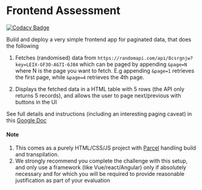 # Frontend Assessment

[![Codacy Badge](https://app.codacy.com/project/badge/Grade/bdd82b11b2fa4db5bfe22781a2be22e6)](https://www.codacy.com?utm_source=github.com&utm_medium=referral&utm_content=EstherSeyi/paginated-table&utm_campaign=Badge_Grade)

Build and deploy a very simple frontend app for paginated data, that does the following

1. Fetches (randomised) data from `https://randomapi.com/api/8csrgnjw?key=LEIX-GF3O-AG7I-6J84` which can be paged by appending `&page=N` where N is the page you want to fetch. E.g appending `&page=1` retrieves the first page, while `&page=4` retrieves the 4th page.

2. Displays the fetched data in a HTML table with 5 rows (the API only returns 5 records), and allows the user to page next/previous with buttons in the UI

See full details and instructions (including an interesting paging caveat) in this [Google Doc](https://docs.google.com/document/d/1hGXXPykXqO6b9Z2pm55-2T83AIA39cQ3FQxtbGkoR5Y)

#### Note

1. This comes as a purely HTML/CSS/JS project with [Parcel](https://parceljs.org/docs/) handling build and transpilation.
2. We strongly recommend you complete the challenge with this setup, and only use a framework (like Vue/react/Angular) only if absolutely necessary and for which you will be required to provide reasonable justification as part of your evaluation
